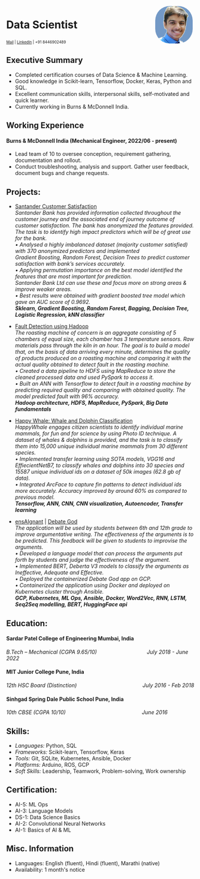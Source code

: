 <img style="float:right;border-radius:40%;width:100px;padding:6px" src="passport_size_pic_purple_bg.png" />

# Data Scientist 
<font size="1"><a href="ojask354@gmail.com">Mail</a>  | <a href="https://www.linkedin.com/in/ojask-ai/">LinkedIn</a> | +91 8446902489 </font>

## Executive Summary   
* Completed certification courses of Data Science & Machine Learning. <br>
* Good knowledge in Scikit-learn, Tensorflow, Docker, Keras, Python and SQL. <br>
* Excellent communication skills, interpersonal skills, self-motivated and quick learner. <br>
* Currently working in Burns & McDonnell India. <br>

## Working Experience
#### Burns & McDonnell India (Mechanical Engineer, 2022/06 - present) 
* Lead team of 10 to oversee conception, requirement gathering, documentation and rollout.
* Conduct troubleshooting, analysis and support. Gather user feedback, document bugs and change requests.

## Projects: 
* [Santander Customer Satisfaction](https://github.com/ojask12/Predict-Customer-Satisfaction) <br>
_Santander Bank has provided information collected throughout the customer journey and the associated end of journey outcome of customer satisfaction.
The bank has anonymized the features provided. The task is to identify high impact predictors which will be of great use for the bank. <br>
•	Analysed a highly imbalanced dataset (majority customer satisfied) with 370 anonymized predictors and implemented <br>
Gradient Boosting, Random Forest, Decision Trees to predict customer satisfaction with bank’s services accurately. <br>
•	Applying permutation importance on the best model identified the features that are most important for prediction. <br>
Santander Bank Ltd can use these and focus more on strong areas & improve weaker areas.<br>
•	Best results were obtained with gradient boosted tree model which gave an AUC score of 0.9692. <br>
**Sklearn, Gradient Boosting, Random Forest, Bagging, Decision Tree, Logistic Regression, kNN classifier**_

* [Fault Detection using Hadoop](https://github.com/ojask12/Fault-Detection-using-Hadoop) <br>
_The roasting machine of concern is an aggregate consisting of 5 chambers of equal size, each chamber has 3 temperature sensors. Raw materials pass through the
kiln in an hour. The goal is to build a model that, on the basis of data arriving every minute, determines the quality of products produced on a roasting machine
and comparing it with the actual quality obtained to detect fault in the roasting machine. <br>
•	Created a data pipeline to HDFS using MapReduce to store the cleaned processed data and used PySpark to access it. <br>
•	Built an ANN with Tensorflow to detect fault in a roasting machine by predicting required quality and comparing with obtained quality. The model predicted fault with 96% accuracy. <br>
**Hadoop architecture, HDFS, MapReduce, PySpark, Big Data fundamentals**_

* [Happy Whale: Whale and Dolphin Classification](https://github.com/ojask12/Whale-and-Dolphin-Classification) <br>
_HappyWhale engages citizen scientists to identify individual marine mammals, for fun and for science by using Photo ID technique. A dataset of whales & dolphins
is provided, and the task is to classify them into 15,000 unique individual marine mammals from 30 different species. <br>
•	Implemented transfer learning using SOTA models, VGG16 and EffiecientNetB7, to classify whales and dolphins into 30 species and 15587 unique individual ids on a dataset of 50k images (62.8 gb of data). <br>
•	Integrated ArcFace to capture fin patterns to detect individual ids more accurately. Accuracy improved by around 60% as compared to previous model. <br>
**Tensorflow, ANN, CNN, CNN visualization, Autoencoder, Transfer learning**_

* [ensAIgnant](https://github.com/pratik-276/ensAIgnant) | [Debate God](https://github.com/ojask12/Debate-God) <br>
_The application will be used by students between 6th and 12th grade to improve argumentative writing. The effectiveness of the arguments is to be predicted. This feedback will be given to students to improvise the arguments. <br>
•	Developed a language model that can process the arguments put forth by students and judge the effectiveness of the argument. <br>
•	Implemented BERT, Deberta V3 models to classify the arguments as Ineffective, Adequate and Effective. <br>
•	Deployed the containerized Debate God app on GCP. <br>
•	Containerized the application using Docker and deployed on Kubernetes cluster through Ansible. <br>
**GCP, Kubernetes, ML Ops, Ansible, Docker, Word2Vec, RNN, LSTM, Seq2Seq modelling, BERT, HuggingFace api**_

## Education:
#### Sardar Patel College of Engineering Mumbai, India <br>
_B.Tech – Mechanical (CGPA 9.65/10) &emsp;&emsp;&emsp;&emsp;&emsp;&emsp;&emsp;&emsp;&emsp; July 2018 - June 2022_

#### MIT Junior College Pune, India <br>
_12th HSC Board (Distinction) &emsp;&emsp;&emsp;&emsp;&emsp;&emsp;&emsp;&emsp;&emsp;&emsp;&emsp;&emsp; July 2016 - Feb 2018_

#### Sinhgad Spring Dale Public School Pune, India <br>
_10th CBSE (CGPA 10/10) &emsp;&emsp;&emsp;&emsp;&emsp;&emsp;&emsp;&emsp;&emsp;&emsp;&emsp;&emsp;&emsp;&emsp; June 2016_

## Skills:
* _Languages:_ Python, SQL <br>
* _Frameworks:_ Scikit-learn, Tensorflow, Keras <br>
* _Tools:_ Git, SQLite, Kubernetes, Ansible, Docker <br>
* _Platforms:_ Arduino, ROS, GCP <br>
* _Soft Skills:_ Leadership, Teamwork, Problem-solving, Work ownership <br>

## Certification:
* AI-5: ML Ops <br>
* AI-3: Language Models <br>
* DS-1: Data Science Basics <br>
* AI-2: Convolutional Neural Networks <br>
* AI-1: Basics of AI & ML <br>

## Misc. Information
* Languages: English (fluent), Hindi (fluent), Marathi (native)
* Availability: 1 month's notice

